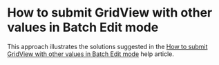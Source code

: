 # How to submit GridView with other values in Batch Edit mode


<p>This approach illustrates the solutions suggested in the <a href="https://www.devexpress.com/Support/Center/p/T289618">How to submit GridView with other values in Batch Edit mode</a> help article.</p>

<br/>


